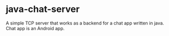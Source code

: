 # java-chat-server
A simple TCP server that works as a backend for a chat app written in java. Chat app is an Android app.
